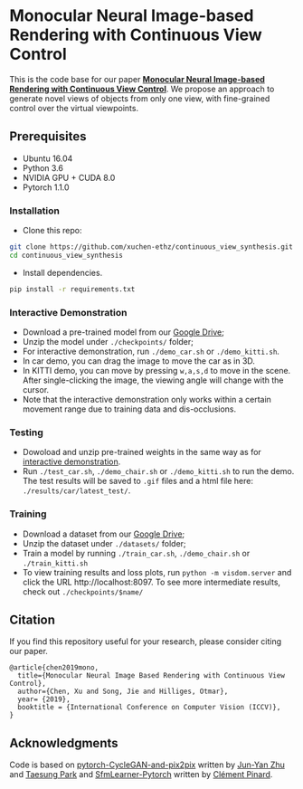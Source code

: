 
# Monocular Neural Image-based Rendering with Continuous View Control
This is the code base for our paper [**Monocular Neural Image-based Rendering with Continuous View Control**](https://arxiv.org/abs/1901.01880). We propose an approach to generate novel views of objects from only one view, with fine-grained control over the virtual viewpoints.

## Prerequisites
- Ubuntu 16.04
- Python 3.6
- NVIDIA GPU + CUDA 8.0
- Pytorch 1.1.0

### Installation
- Clone this repo:
```bash
git clone https://github.com/xuchen-ethz/continuous_view_synthesis.git
cd continuous_view_synthesis
```
- Install dependencies.
```bash
pip install -r requirements.txt
```
### Interactive Demonstration

- Download a pre-trained model from our [Google Drive](https://drive.google.com/drive/folders/1yV-nq8EfM2cybk2ciRY5BL0mKeciqKqR?usp=sharing);
- Unzip the model under ``./checkpoints/`` folder;
- For interactive demonstration, run ``./demo_car.sh`` or ``./demo_kitti.sh``.
- In car demo, you can drag the image to move the car as in 3D.
- In KITTI demo, you can move by pressing ``w,a,s,d`` to move in the scene. After single-clicking the image, the viewing angle will change with the cursor.
- Note that the interactive demonstration only works within a certain movement range due to training data and dis-occlusions.

### Testing
- Dowoload and unzip pre-trained weights in the same way as for [interactive demonstration](#interactive-demonstration).
- Run ``./test_car.sh``, ``./demo_chair.sh`` or ``./demo_kitti.sh`` to run the demo.
The test results will be saved to `.gif` files and a html file here: `./results/car/latest_test/`.

### Training
- Download a dataset from our [Google Drive](https://drive.google.com/drive/folders/1YbgU-JOXYsGi7yTrYb1F3niXj6nZp4Li?usp=sharing);
- Unzip the dataset under ``./datasets/`` folder;
- Train a model by running ``./train_car.sh``, ``./demo_chair.sh`` or ``./train_kitti.sh``
- To view training results and loss plots, run `python -m visdom.server` and click the URL http://localhost:8097. To see more intermediate results, check out `./checkpoints/$name/`

## Citation
If you find this repository useful for your research, please consider citing our paper.
```
@article{chen2019mono,
  title={Monocular Neural Image Based Rendering with Continuous View Control},
  author={Chen, Xu and Song, Jie and Hilliges, Otmar},
  year= {2019},
  booktitle = {International Conference on Computer Vision (ICCV)},
}
```

## Acknowledgments
Code is based on [pytorch-CycleGAN-and-pix2pix](https://github.com/junyanz/pytorch-CycleGAN-and-pix2pix.git) written by [Jun-Yan Zhu](https://github.com/junyanz) and [Taesung Park](https://github.com/taesung89) and [SfmLearner-Pytorch](https://github.com/ClementPinard/SfmLearner-Pytorch) written by [Clément Pinard](https://github.com/ClementPinard).
